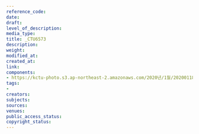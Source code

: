 ```yaml
---
reference_code: 
date: 
draft: 
level_of_description: 
media_type: 
title: _CTU6573
description: 
weight: 
modified_at: 
created_at: 
link: 
components:
- https://kctu-photo.s3.ap-northeast-2.amazonaws.com/2020년/1월/20200118_톨게이트+도명화+지부장,+유창근+지회장+단식+2일차/_CTU6573.jpg
tags:
- 
creators: 
subjects: 
sources: 
venues: 
public_access_status: 
copyright_status: 
---
```

